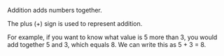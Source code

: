 Addition adds numbers together.

The plus (+) sign is used to represent addition.

For example, if you want to know what value is 5 more than 3, you would add together 5 and 3, which equals 8. We can write this as 5 + 3 = 8.